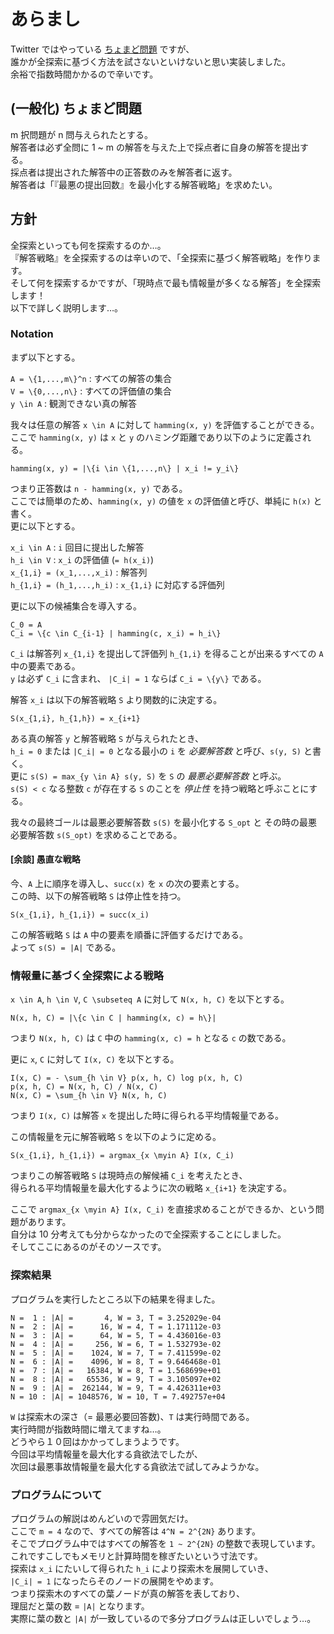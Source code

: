 # あらまし

Twitter ではやっている [ちょまど問題][chomado] ですが、  
誰かが全探索に基づく方法を試さないといけないと思い実装しました。  
余裕で指数時間かかるので辛いです。

[chomado]: http://togetter.com/li/682030 "何回で満点とれる？【ちょまど問題に挑む人々】 - Togetterまとめ"

## (一般化) ちょまど問題

m 択問題が n 問与えられたとする。  
解答者は必ず全問に 1 ~ m の解答を与えた上で採点者に自身の解答を提出する。  
採点者は提出された解答中の正答数のみを解答者に返す。  
解答者は「『最悪の提出回数』を最小化する解答戦略」を求めたい。  


## 方針

全探索といっても何を探索するのか…。  
『解答戦略』を全探索するのは辛いので、「全探索に基づく解答戦略」を作ります。  
そして何を探索するかですが、「現時点で最も情報量が多くなる解答」を全探索します！  
以下で詳しく説明します…。  

### Notation

まず以下とする。

`A = \{1,...,m\}^n` : すべての解答の集合  
`V = \{0,...,n\}`   : すべての評価値の集合  
`y \in A`           : 観測できない真の解答  

我々は任意の解答 `x \in A` に対して `hamming(x, y)` を評価することができる。  
ここで `hamming(x, y)` は `x` と `y` のハミング距離であり以下のように定義される。  

`hamming(x, y) = |\{i \in \{1,...,n\} | x_i != y_i\}`  

つまり正答数は `n - hamming(x, y)` である。  
ここでは簡単のため、`hamming(x, y)` の値を `x` の評価値と呼び、単純に `h(x)` と書く。  
更に以下とする。  

`x_i \in A` : `i` 回目に提出した解答  
`h_i \in V` : `x_i` の評価値 (`= h(x_i)`)  
`x_{1,i} = (x_1,...,x_i)` : 解答列  
`h_{1,i} = (h_1,...,h_i)` : `x_{1,i}` に対応する評価列  

更に以下の候補集合を導入する。  

`C_0 = A`  
`C_i = \{c \in C_{i-1} | hamming(c, x_i) = h_i\}`  

`C_i` は解答列 `x_{1,i}` を提出して評価列 `h_{1,i}` を得ることが出来るすべての `A` 中の要素である。  
`y` は必ず `C_i` に含まれ、 `|C_i| = 1` ならば `C_i = \{y\}` である。  

解答 `x_i` は以下の解答戦略 `S` より関数的に決定する。

`S(x_{1,i}, h_{1,h}) = x_{i+1}`

ある真の解答 `y` と解答戦略 `S` が与えられたとき、  
`h_i = 0` または `|C_i| = 0` となる最小の `i` を _必要解答数_ と呼び、`s(y, S)` と書く。  
更に `s(S) = max_{y \in A} s(y, S)` を `S` の _最悪必要解答数_ と呼ぶ。  
`s(S) < c` なる整数 `c` が存在する `S` のことを _停止性_ を持つ戦略と呼ぶことにする。

我々の最終ゴールは最悪必要解答数 `s(S)` を最小化する `S_opt` と
その時の最悪必要解答数 `s(S_opt)` を求めることである。



#### [余談] 愚直な戦略

今、`A` 上に順序を導入し、`succ(x)` を `x` の次の要素とする。  
この時、以下の解答戦略 `S` は停止性を持つ。  

`S(x_{1,i}, h_{1,i}) = succ(x_i)`  

この解答戦略 `S` は `A` 中の要素を順番に評価するだけである。  
よって `s(S) = |A|` である。  



### 情報量に基づく全探索による戦略

`x \in A`, `h \in V`, `C \subseteq A` に対して `N(x, h, C)` を以下とする。  

`N(x, h, C) = |\{c \in C | hamming(x, c) = h\}|`  

つまり `N(x, h, C)` は `C` 中の `hamming(x, c) = h` となる `c` の数である。  

更に `x`, `C` に対して `I(x, C)` を以下とする。  

`I(x, C) = - \sum_{h \in V} p(x, h, C) log p(x, h, C)`  
`p(x, h, C) = N(x, h, C) / N(x, C)`  
`N(x, C) = \sum_{h \in V} N(x, h, C)`  

つまり `I(x, C)` は解答 `x` を提出した時に得られる平均情報量である。  

この情報量を元に解答戦略 `S` を以下のように定める。

`S(x_{1,i}, h_{1,i}) = argmax_{x \myin A} I(x, C_i)`  

つまりこの解答戦略 `S` は現時点の解候補 `C_i` を考えたとき、  
得られる平均情報量を最大化するように次の戦略 `x_{i+1}` を決定する。  

ここで `argmax_{x \myin A} I(x, C_i)` を直接求めることができるか、という問題があります。  
自分は 10 分考えても分からなかったので全探索することにしました。  
そしてここにあるのがそのソースです。  


### 探索結果

プログラムを実行したところ以下の結果を得ました。

    N =  1 : |A| =       4, W = 3, T = 3.252029e-04
    N =  2 : |A| =      16, W = 4, T = 1.171112e-03
    N =  3 : |A| =      64, W = 5, T = 4.436016e-03
    N =  4 : |A| =     256, W = 6, T = 1.532793e-02
    N =  5 : |A| =    1024, W = 7, T = 7.411599e-02
    N =  6 : |A| =    4096, W = 8, T = 9.646468e-01
    N =  7 : |A| =   16384, W = 8, T = 1.568699e+01
    N =  8 : |A| =   65536, W = 9, T = 3.105097e+02
    N =  9 : |A| =  262144, W = 9, T = 4.426311e+03
    N = 10 : |A| = 1048576, W = 10, T = 7.492757e+04

`W` は探索木の深さ（= 最悪必要回答数)、`T` は実行時間である。  
実行時間が指数時間に増えてますね…。  
どうやら１０回はかかってしまうようです。  
今回は平均情報量を最大化する貪欲法でしたが、  
次回は最悪事故情報量を最大化する貪欲法で試してみようかな。


### プログラムについて

プログラムの解説はめんどいので雰囲気だけ。  
ここで `m = 4` なので、すべての解答は `4^N = 2^{2N}` あります。  
そこでプログラム中ではすべての解答を `1 ~ 2^{2N}` の整数で表現しています。  
これですこしでもメモリと計算時間を稼ぎたいという寸法です。  
探索は `x_i` にたいして得られた `h_i` により探索木を展開していき、  
`|C_i| = 1` になったらそのノードの展開をやめます。  
つまり探索木のすべての葉ノードが真の解答を表しており、  
理屈だと葉の数 = `|A|` となります。  
実際に葉の数と `|A|` が一致しているので多分プログラムは正しいでしょう…。
